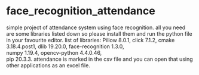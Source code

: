 # face_recognition_attendance
simple project of attendance system using face recognition.
all you need are some libraries listed down so please install them and run the python file in your favourite editor.
list of libraries:
Pillow	8.0.1,
click	7.1.2,
cmake	3.18.4.post1,
dlib	19.20.0,
face-recognition	1.3.0,	
numpy	1.19.4,
opencv-python	4.4.0.46,	
pip	20.3.3.	
attendance is marked in the csv file and you can open that using other applications as an excel file.
